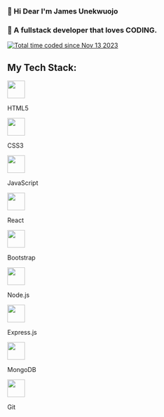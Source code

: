 ### 👋 Hi Dear I'm James Unekwuojo
### 🤔  A fullstack developer that loves CODING.  
<a href="https://wakatime.com/@018bc8ee-3be3-4ba3-a773-395aa19a0efe"><img src="https://wakatime.com/badge/user/018bc8ee-3be3-4ba3-a773-395aa19a0efe.svg" alt="Total time coded since Nov 13 2023" /></a>

## My Tech Stack:
<div styles="display:flex; flex-direction◀️;">
  <div styles="display:flex; flex-direction:column">
    <img src="https://img.icons8.com/color/48/000000/html-5.png" width="40" height="40"/> 
    <p>HTML5</p>
  </div>

  <div styles="display:flex; flex-direction:column">
    <img src="https://img.icons8.com/color/48/000000/css3.png" width="40" height="40"/>
    <p>CSS3</p>
  </div>

  <div styles="display:flex; flex-direction:column">
    <img src="https://img.icons8.com/color/48/000000/javascript.png" width="40" height="40"/> 
    <p>JavaScript</p>
  </div>

  <div styles="display:flex; flex-direction:column">
    <img src="https://img.icons8.com/color/48/000000/react-native.png" width="40" height="40"/>
    <p>React</p>
  </div>

  <div styles="display:flex; flex-direction:column">
    <img src="https://img.icons8.com/color/48/000000/bootstrap.png" width="40" height="40"/>
    <p>Bootstrap</p>
  </div>

  <div>
    <img src="https://img.icons8.com/color/48/000000/nodejs.png" width="40" height="40"/> 
    <p>Node.js</p>
  </div>

  <div>
   <img src="https://img.icons8.com/color/48/000000/express.png" width="40" height="40"/> 
    <p>Express.js</p>
  </div>

  <div>
    <img src="https://img.icons8.com/color/48/000000/mongodb.png" width="40" height="40"/>
    <p>MongoDB</p>
  </div>

  <div>
    <img src="https://img.icons8.com/color/48/000000/git.png" width="40" height="40"/> 
    <p>Git</p>
  </div>
  
</div>









<!--
**Jamesunekwuojo/jamesunekwuojo** is a ✨ _special_ ✨ repository because its `README.md` (this file) appears on your GitHub profile.

Here are some ideas to get you started:

- 🔭 I’m currently working on ...
- 🌱 I’m currently learning ...
- 👯 I’m looking to collaborate on ...
- 🤔 I’m looking for help with ...
- 💬 Ask me about ...
- 📫 How to reach me: ...
- 😄 Pronouns: ...
- ⚡ Fun fact: ...
-->
